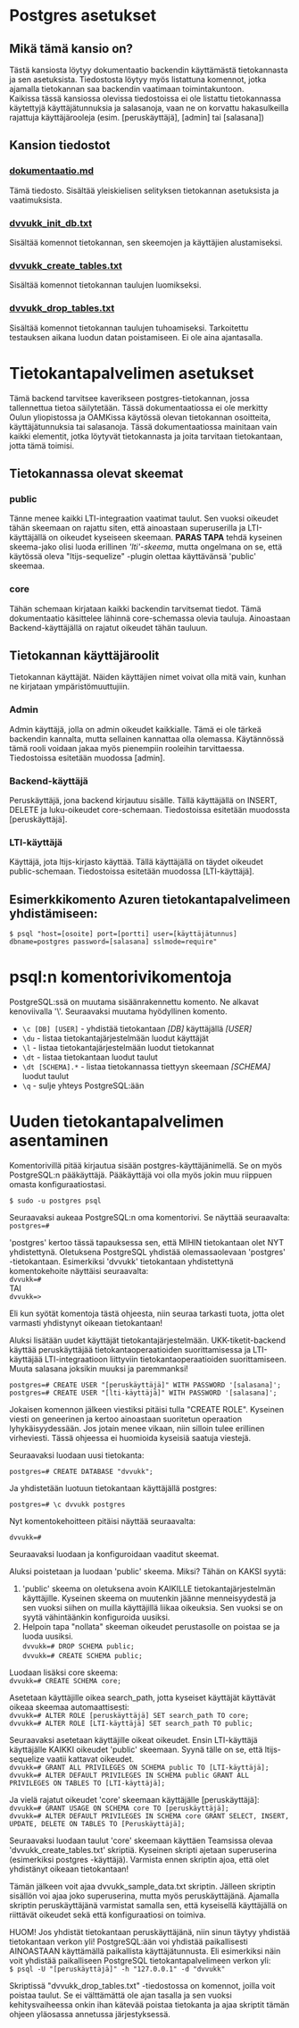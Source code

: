 # Postgres asetukset

## Mikä tämä kansio on?
Tästä kansiosta löytyy dokumentaatio backendin käyttämästä tietokannasta ja sen asetuksista. Tiedostosta löytyy myös listattuna komennot, jotka ajamalla tietokannan saa backendin vaatimaan toimintakuntoon.\
Kaikissa tässä kansiossa olevissa tiedostoissa ei ole listattu tietokannassa käytettyjä käyttäjätunnuksia ja salasanoja, vaan ne on korvattu hakasulkeilla rajattuja käyttäjärooleja (esim. [peruskäyttäjä], [admin] tai [salasana])
## Kansion tiedostot
### [dokumentaatio.md](dokumentaatio.md)
Tämä tiedosto. Sisältää yleiskielisen selityksen tietokannan asetuksista ja vaatimuksista.
### [dvvukk_init_db.txt](dvvukk_init_db.txt)
Sisältää komennot tietokannan, sen skeemojen ja käyttäjien alustamiseksi.
### [dvvukk_create_tables.txt](dvvukk_create_tables.txt)
Sisältää komennot tietokannan taulujen luomikseksi.
### [dvvukk_drop_tables.txt](dvvukk_drop_tables.txt)
Sisältää komennot tietokannan taulujen tuhoamiseksi. Tarkoitettu testauksen aikana luodun datan poistamiseen. Ei ole aina ajantasalla.


# Tietokantapalvelimen asetukset

Tämä backend tarvitsee kaverikseen postgres-tietokannan, jossa tallennettua tietoa säilytetään. Tässä dokumentaatiossa ei ole merkitty Oulun yliopistossa ja OAMKissa käytössä olevan tietokannan osoitteita, käyttäjätunnuksia tai salasanoja. Tässä dokumentaatiossa mainitaan vain kaikki elementit, jotka löytyvät tietokannasta ja joita tarvitaan tietokantaan, jotta tämä toimisi.

## Tietokannassa olevat skeemat
### **public**
Tänne menee kaikki LTI-integraation vaatimat taulut. Sen vuoksi oikeudet tähän skeemaan on rajattu siten, että ainoastaan superuserilla ja LTI-käyttäjällä on oikeudet kyseiseen skeemaan. **PARAS TAPA** tehdä kyseinen skeema-jako olisi luoda erillinen *'lti'-skeema*, mutta ongelmana on se, että käytössä oleva "ltijs-sequelize" -plugin olettaa käyttävänsä 'public' skeemaa.
### **core**
Tähän schemaan kirjataan kaikki backendin tarvitsemat tiedot. Tämä dokumentaatio käsittelee lähinnä core-schemassa olevia tauluja. Ainoastaan Backend-käyttäjällä on rajatut oikeudet tähän tauluun.


## Tietokannan käyttäjäroolit
Tietokannan käyttäjät. Näiden käyttäjien nimet voivat olla mitä vain, kunhan ne kirjataan ympäristömuuttujiin.
### **Admin**
Admin käyttäjä, jolla on admin oikeudet kaikkialle. Tämä ei ole tärkeä backendin kannalta, mutta sellainen kannattaa olla olemassa. Käytännössä tämä rooli voidaan jakaa myös pienempiin rooleihin tarvittaessa. Tiedostoissa esitetään muodossa [admin].
### **Backend-käyttäjä**
Peruskäyttäjä, jona backend kirjautuu sisälle. Tällä käyttäjällä on INSERT, DELETE ja luku-oikeudet core-schemaan. Tiedostoissa esitetään muodossta [peruskäyttäjä].
### **LTI-käyttäjä**
Käyttäjä, jota ltijs-kirjasto käyttää. Tällä käyttäjällä on täydet oikeudet public-schemaan. Tiedostoissa esitetään muodossa [LTI-käyttäjä].


## Esimerkkikomento Azuren tietokantapalvelimeen yhdistämiseen:
```$ psql "host=[osoite] port=[portti] user=[käyttäjätunnus] dbname=postgres password=[salasana] sslmode=require"```



# psql:n komentorivikomentoja

PostgreSQL:ssä on muutama sisäänrakennettu komento. Ne alkavat kenoviivalla '\\'. Seuraavaksi muutama hyödyllinen komento.
- ```\c [DB] [USER]``` - yhdistää tietokantaan *[DB]* käyttäjällä *[USER]*
- ```\du``` - listaa tietokantajärjestelmään luodut käyttäjät
- ```\l``` - listaa tietokantajärjestelmään luodut tietokannat
- ```\dt``` - listaa tietokantaan luodut taulut
- ```\dt [SCHEMA].*``` - listaa tietokannassa tiettyyn skeemaan *[SCHEMA]* luodut taulut
- ```\q``` - sulje yhteys PostgreSQL:ään



# Uuden tietokantapalvelimen asentaminen

Komentorivillä pitää kirjautua sisään postgres-käyttäjänimellä. Se on myös PostgreSQL:n pääkäyttäjä. Pääkäyttäjä voi olla myös jokin muu riippuen omasta konfiguraatiostasi.

```$ sudo -u postgres psql```

Seuraavaksi aukeaa PostgreSQL:n oma komentorivi. Se näyttää seuraavalta:
```postgres=#```

'postgres' kertoo tässä tapauksessa sen, että MIHIN tietokantaan olet NYT yhdistettynä. Oletuksena PostgreSQL yhdistää olemassaolevaan 'postgres' -tietokantaan. Esimerkiksi 'dvvukk' tietokantaan yhdistettynä komentokehoite näyttäisi seuraavalta:\
```dvvukk=#```\
TAI\
```dvvukk=>```

Eli kun syötät komentoja tästä ohjeesta, niin seuraa tarkasti tuota, jotta olet varmasti yhdistynyt oikeaan tietokantaan!

Aluksi lisätään uudet käyttäjät tietokantajärjestelmään. UKK-tiketit-backend käyttää peruskäyttäjää tietokantaoperaatioiden suorittamisessa ja LTI-käyttäjää LTI-integraatioon liittyviin tietokantaoperaatioiden suorittamiseen. Muuta salasana joksikin muuksi ja paremmanksi!

```postgres=# CREATE USER "[peruskäyttäjä]" WITH PASSWORD '[salasana]';```\
```postgres=# CREATE USER "[lti-käyttäjä]" WITH PASSWORD '[salasana]';```

Jokaisen komennon jälkeen viestiksi pitäisi tulla "CREATE ROLE". Kyseinen viesti on geneerinen ja kertoo ainoastaan suoritetun operaation lyhykäisyydessään. Jos jotain menee vikaan, niin silloin tulee erillinen virheviesti. Tässä ohjeessa ei huomioida kyseisiä saatuja viestejä.

Seuraavaksi luodaan uusi tietokanta:

```postgres=# CREATE DATABASE "dvvukk";```

Ja yhdistetään luotuun tietokantaan käyttäjällä postgres:

```postgres=# \c dvvukk postgres```

Nyt komentokehoitteen pitäisi näyttää seuraavalta:

```dvvukk=#```

Seuraavaksi luodaan ja konfiguroidaan vaaditut skeemat.

Aluksi poistetaan ja luodaan 'public' skeema. Miksi? Tähän on KAKSI syytä:
1) 'public' skeema on oletuksena avoin KAIKILLE tietokantajärjestelmän käyttäjille. Kyseinen skeema on muutenkin jäänne menneisyydestä ja sen vuoksi siihen on muilla käyttäjillä liikaa oikeuksia. Sen vuoksi se on syytä vähintäänkin konfiguroida uusiksi.
2) Helpoin tapa "nollata" skeeman oikeudet perustasolle on poistaa se ja luoda uusiksi.\
```dvvukk=# DROP SCHEMA public;```\
```dvvukk=# CREATE SCHEMA public;```

Luodaan lisäksi core skeema:\
```dvvukk=# CREATE SCHEMA core;```

Asetetaan käyttäjille oikea search_path, jotta kyseiset käyttäjät käyttävät oikeaa skeemaa automaattisesti:\
```dvvukk=# ALTER ROLE [peruskäyttäjä] SET search_path TO core;```\
```dvvukk=# ALTER ROLE [LTI-käyttäjä] SET search_path TO public;```

Seuraavaksi asetetaan käyttäjille oikeat oikeudet. Ensin LTI-käyttäjä käyttäjälle KAIKKI oikeudet 'public' skeemaan. Syynä tälle on se, että ltijs-sequelize vaatii kattavat oikeudet.\
```dvvukk=# GRANT ALL PRIVILEGES ON SCHEMA public TO [LTI-käyttäjä];```\
```dvvukk=# ALTER DEFAULT PRIVILEGES IN SCHEMA public GRANT ALL PRIVILEGES ON TABLES TO [LTI-käyttäjä];```

Ja vielä rajatut oikeudet 'core' skeemaan käyttäjälle [peruskäyttäjä]:\
```dvvukk=# GRANT USAGE ON SCHEMA core TO [peruskäyttäjä];```\
```dvvukk=# ALTER DEFAULT PRIVILEGES IN SCHEMA core GRANT SELECT, INSERT, UPDATE, DELETE ON TABLES TO [Peruskäyttäjä];```

Seuraavaksi luodaan taulut 'core' skeemaan käyttäen Teamsissa olevaa 'dvvukk_create_tables.txt' skriptiä. Kyseinen skripti ajetaan superuserina (esimerkiksi postgres -käyttäjä). Varmista ennen skriptin ajoa, että olet yhdistänyt oikeaan tietokantaan!

Tämän jälkeen voit ajaa dvvukk_sample_data.txt skriptin. Jälleen skriptin sisällön voi ajaa joko superuserina, mutta myös peruskäyttäjänä. Ajamalla skriptin peruskäyttäjänä varmistat samalla sen, että kyseisellä käyttäjällä on riittävät oikeudet sekä että konfiguraatiosi on toimiva.

HUOM! Jos yhdistät tietokantaan peruskäyttäjänä, niin sinun täytyy yhdistää tietokantaan verkon yli! PostgreSQL:ään voi yhdistää paikallisesti AINOASTAAN käyttämällä paikallista käyttäjätunnusta. Eli esimerkiksi näin voit yhdistää paikalliseen PostgreSQL tietokantapalvelimeen verkon yli:\
```$ psql -U "[peruskäyttäjä]" -h "127.0.0.1" -d "dvvukk"```

Skriptissä "dvvukk_drop_tables.txt" -tiedostossa on komennot, joilla voit poistaa taulut. Se ei välttämättä ole ajan tasalla ja sen vuoksi kehitysvaiheessa onkin ihan kätevää poistaa tietokanta ja ajaa skriptit tämän ohjeen yläosassa annetussa järjestyksessä.